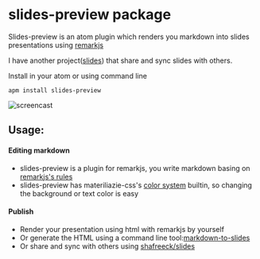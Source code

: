 # slides-preview package

Slides-preview is an atom plugin which renders you markdown into slides presentations using [remarkjs](http://remarkjs.com/#1)

I have another project([slides](http://github.com/shafreeck/slides)) that share and sync slides with others.

Install in your atom or using command line

```
apm install slides-preview
```
![screencast](https://raw.githubusercontent.com/shafreeck/slides-preview/master/resource/slides-preview-screencast.gif)

## Usage:

#### Editing markdown

* slides-preview is a plugin for remarkjs, you write markdown basing on [remarkjs's rules](https://github.com/gnab/remark/wiki/Markdown)
* slides-preview has materiliazie-css's [color system](http://materializecss.com/color.html) builtin, so changing the background or text color is easy

#### Publish

* Render your presentation using html with remarkjs by yourself
* Or generate the HTML using a command line tool:[markdown-to-slides](https://github.com/partageit/markdown-to-slides)
* Or share and sync with others using [shafreeck/slides](https://github.com/shafreeck/slides)
